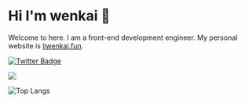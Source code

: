 # Hi I'm wenkai 👋

Welcome to here. I am a front-end development engineer. My personal website is [liwenkai.fun](liwenkai.fun).

[![Twitter Badge](https://img.shields.io/badge/-@liwenka1-1ca0f1?style=flat-square&labelColor=1ca0f1&logo=twitter&logoColor=white&link=https://twitter.com/liwenka1)](https://twitter.com/liwenka1) 

![](https://github-readme-stats.vercel.app/api?username=liwenka1&show_icons=true&theme=transparent)

![Top Langs](https://github-readme-stats.vercel.app/api/top-langs/?username=liwenka1&layout=compact&theme=tokyonight)


